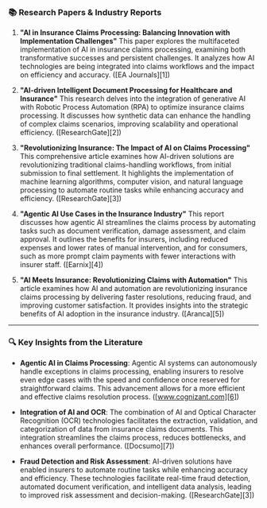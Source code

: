 ### 📚 Research Papers & Industry Reports

1. **"AI in Insurance Claims Processing: Balancing Innovation with Implementation Challenges"**
   This paper explores the multifaceted implementation of AI in insurance claims processing, examining both transformative successes and persistent challenges. It analyzes how AI technologies are being integrated into claims workflows and the impact on efficiency and accuracy. ([EA Journals][1])

2. **"AI-driven Intelligent Document Processing for Healthcare and Insurance"**
   This research delves into the integration of generative AI with Robotic Process Automation (RPA) to optimize insurance claims processing. It discusses how synthetic data can enhance the handling of complex claims scenarios, improving scalability and operational efficiency. ([ResearchGate][2])

3. **"Revolutionizing Insurance: The Impact of AI on Claims Processing"**
   This comprehensive article examines how AI-driven solutions are revolutionizing traditional claims-handling workflows, from initial submission to final settlement. It highlights the implementation of machine learning algorithms, computer vision, and natural language processing to automate routine tasks while enhancing accuracy and efficiency. ([ResearchGate][3])

4. **"Agentic AI Use Cases in the Insurance Industry"**
   This report discusses how agentic AI streamlines the claims process by automating tasks such as document verification, damage assessment, and claim approval. It outlines the benefits for insurers, including reduced expenses and lower rates of manual intervention, and for consumers, such as more prompt claim payments with fewer interactions with insurer staff. ([Earnix][4])

5. **"AI Meets Insurance: Revolutionizing Claims with Automation"**
   This article examines how AI and automation are revolutionizing insurance claims processing by delivering faster resolutions, reducing fraud, and improving customer satisfaction. It provides insights into the strategic benefits of AI adoption in the insurance industry. ([Aranca][5])

---

### 🔍 Key Insights from the Literature

* **Agentic AI in Claims Processing**: Agentic AI systems can autonomously handle exceptions in claims processing, enabling insurers to resolve even edge cases with the speed and confidence once reserved for straightforward claims. This advancement allows for a more efficient and effective claims resolution process. ([www.cognizant.com][6])

* **Integration of AI and OCR**: The combination of AI and Optical Character Recognition (OCR) technologies facilitates the extraction, validation, and categorization of data from insurance claims documents. This integration streamlines the claims process, reduces bottlenecks, and enhances overall performance. ([Docsumo][7])

* **Fraud Detection and Risk Assessment**: AI-driven solutions have enabled insurers to automate routine tasks while enhancing accuracy and efficiency. These technologies facilitate real-time fraud detection, automated document verification, and intelligent data analysis, leading to improved risk assessment and decision-making. ([ResearchGate][3])

